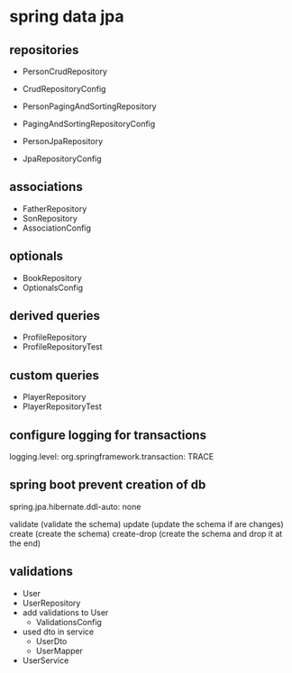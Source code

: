 # spring data jpa

## repositories

- PersonCrudRepository
- CrudRepositoryConfig

- PersonPagingAndSortingRepository
- PagingAndSortingRepositoryConfig

- PersonJpaRepository
- JpaRepositoryConfig

## associations

- FatherRepository
- SonRepository
- AssociationConfig

## optionals

- BookRepository
- OptionalsConfig

## derived queries

- ProfileRepository
- ProfileRepositoryTest

## custom queries

- PlayerRepository
- PlayerRepositoryTest

## configure logging for transactions

logging.level: org.springframework.transaction: TRACE

## spring boot prevent creation of db

spring.jpa.hibernate.ddl-auto: none

validate (validate the schema)
update (update the schema if are changes)
create (create the schema)
create-drop (create the schema and drop it at the end)

## validations

- User
- UserRepository
- add validations to User
    - ValidationsConfig
- used dto in service
    - UserDto
    - UserMapper
- UserService

